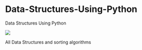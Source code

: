 # Data-Structures-Using-Python
Data Structures Using Python

<img src="https://media.onlinecoursebay.com/2019/03/28211452/1834774_0ccb_2-750x405.jpg" />

All Data Structures and sorting algorithms
